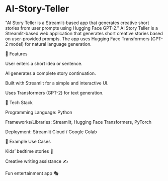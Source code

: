 # AI-Story-Teller
"AI Story Teller is a Streamlit-based app that generates creative short stories from user prompts using Hugging Face GPT-2."
AI Story Teller is a Streamlit-based web application that generates short creative stories based on user-provided prompts. The app uses Hugging Face Transformers (GPT-2 model) for natural language generation.

🔹 Features

User enters a short idea or sentence.

AI generates a complete story continuation.

Built with Streamlit for a simple and interactive UI.

Uses Transformers (GPT-2) for text generation.

🔹 Tech Stack

Programming Language: Python

Frameworks/Libraries: Streamlit, Hugging Face Transformers, PyTorch

Deployment: Streamlit Cloud / Google Colab

🔹 Example Use Cases

Kids’ bedtime stories 🧸

Creative writing assistance ✍️

Fun entertainment app 🎭
